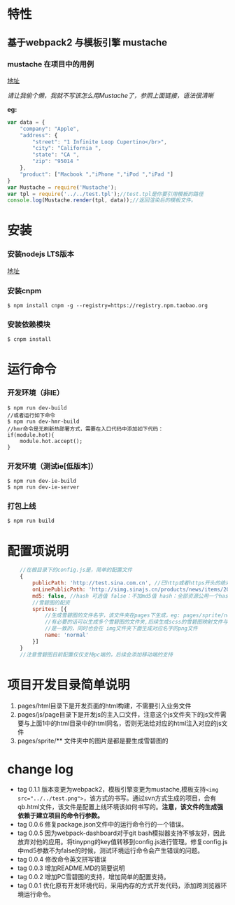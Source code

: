 # 特性
## 基于webpack2 与模板引擎 mustache
### mustache 在项目中的用例
[地址](http://www.iinterest.net/2012/09/12/web-template-engine-mustache/)

*请让我偷个懒，我就不写该怎么用Mustache了，参照上面链接，语法很清晰*

**eg:**
```javascript
var data = {
    "company": "Apple",
    "address": {
        "street": "1 Infinite Loop Cupertino</br>",
        "city": "California ",
        "state": "CA ",
        "zip": "95014 "
    },
    "product": ["Macbook ","iPhone ","iPod ","iPad "]
}
var Mustache = require('Mustache');
var tpl = require('../../test.tpl');//test.tpl是你要引用模板的路径
console.log(Mustache.render(tpl, data));//返回渲染后的模板文件。

```


# 安装
### 安装nodejs LTS版本
[地址](http://nodejs.org/)

### 安装cnpm
```
$ npm install cnpm -g --registry=https://registry.npm.taobao.org
```
### 安装依赖模块
```
$ cnpm install
```
# 运行命令
### 开发环境（非IE）
```
$ npm run dev-build
//或者运行如下命令
$ npm run dev-hmr-build
//hmr命令是无刷新热部署方式，需要在入口代码中添加如下代码：
if(module.hot){
    module.hot.accept();
}
```
### 开发环境（测试ie[低版本]）
```
$ npm run dev-ie-build
$ npm run dev-ie-server
```
### 打包上线
```
$ npm run build
```
# 配置项说明
```javascript
    //在根目录下的config.js是，简单的配置文件
    {
        publicPath: 'http://test.sina.com.cn', //已http或者https开头的绝对地址
        onLinePublicPath: 'http://simg.sinajs.cn/products/news/items/2016/', //线上静态资源地址
        md5: false, //hash 可选值 false：不加md5值 hash：全部资源公用一个hash chunkhash：单文件一个hash值
        //雪碧图的配资
        sprites: [{
            //生成雪碧图的文件名字，该文件夹在pages下生成，eg: pages/sprite/normal,
            //有必要的话可以生成多个雪碧图的文件夹,后续生成scss的雪碧图映射文件与name
            //是一致的，同时也会在 img文件夹下面生成对应名字的png文件
            name: 'normal'
        }]
    }
    //注意雪碧图目前配置仅仅支持pc端的，后续会添加移动端的支持
```
# 项目开发目录简单说明
1. pages/html目录下是开发页面的html构建，不需要引入业务文件
2. pages/js/page目录下是开发js的主入口文件，注意这个js文件夹下的js文件需要与上面1中的html目录中的html同名，否则无法给对应的html注入对应的js文件
3. pages/sprite/** 文件夹中的图片是都是要生成雪碧图的


# change log
* tag 0.1.1 版本变更为webpack2，模板引擎变更为mustache,模板支持```<img src="../../test.png">```，该方式的书写。通过svn方式生成的项目，会有qb.html文件，该文件是配置上线环境该如何书写的。**注意，该文件的生成强依赖于建立项目的命令行参数。**
* tag 0.0.6 修复package.json文件中的运行命令行的一个错误。
* tag 0.0.5 因为webpack-dashboard对于git bash模拟器支持不够友好，因此放弃对他的应用。将tinypng的key值转移到config.js进行管理。修复config.js中md5参数不为false的时候，测试环境运行命令会产生错误的问题。
* tag 0.0.4 修改命令英文拼写错误
* tag 0.0.3 增加README.MD的简要说明
* tag 0.0.2 增加PC雪碧图的支持，增加简单的配置支持。
* tag 0.0.1 优化原有开发环境代码，采用内存的方式开发代码，添加跨浏览器环境运行命令。
